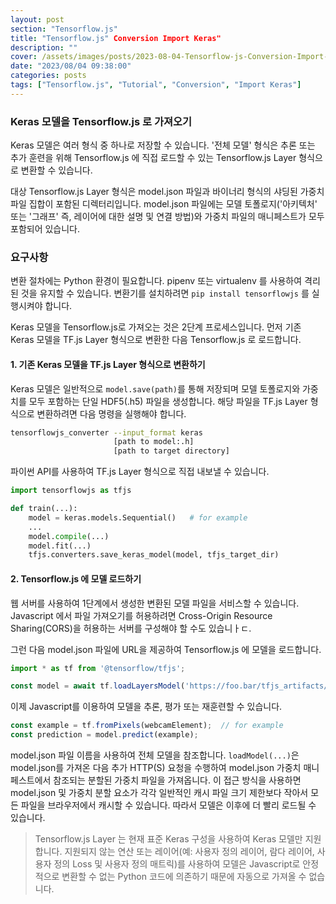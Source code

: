 ```yaml
---
layout: post
section: "Tensorflow.js"
title: "Tensorflow.js" Conversion Import Keras"
description: ""
cover: /assets/images/posts/2023-08-04-Tensorflow-js-Conversion-Import-Keras.png
date: "2023/08/04 09:38:00"
categories: posts
tags: ["Tensorflow.js", "Tutorial", "Conversion", "Import Keras"]
---
```


### Keras 모델을 Tensorflow.js 로 가져오기

Keras 모델은 여러 형식 중 하나로 저장할 수 있습니다. '전체 모델' 형식은 추론 또는 추가 훈련을 위해 Tensorflow.js 에 직접 로드할 수 있는 Tensorflow.js Layer 형식으로 변환할 수 있습니다.

대상 Tensorflow.js Layer 형식은 model.json 파일과 바이너리 형식의 샤딩된 가중치 파일 집합이 포함된 디렉터리입니다. model.json 파일에는 모델 토폴로지('아키텍처' 또는 '그래프' 즉, 레이어에 대한 설명 및 연결 방법)와 가중치 파일의 매니페스트가 모두 포함되어 있습니다.

### 요구사항

변환 절차에는 Python 환경이 필요합니다. pipenv 또는 virtualenv 를 사용하여 격리된 것을 유지할 수 있습니다. 변환기를 설치하려면 `pip install tensorflowjs` 를 실행시켜야 합니다.

Keras 모델을 Tensorflow.js로 가져오는 것은 2단계 프로세스입니다. 먼저 기존 Keras 모델을 TF.js Layer 형식으로 변환한 다음 Tensorflow.js 로 로드합니다.

#### 1. 기존 Keras 모델을 TF.js Layer 형식으로 변환하기

Keras 모델은 일반적으로 `model.save(path)`를 통해 저장되며 모델 토폴로지와 가중치를 모두 포함하는 단일 HDF5(.h5) 파일을 생성합니다. 해당 파일을 TF.js Layer 형식으로 변환하려면 다음 명령을 실행해야 합니다. 

```sh
tensorflowjs_converter --input_format keras
                       [path to model:.h]
                       [path to target directory]
```

파이썬 API를 사용하여 TF.js Layer 형식으로 직접 내보낼 수 있습니다.

```python
import tensorflowjs as tfjs

def train(...):
    model = keras.models.Sequential()   # for example
    ...
    model.compile(...)
    model.fit(...)
    tfjs.converters.save_keras_model(model, tfjs_target_dir)
```
    
#### 2. Tensorflow.js 에 모델 로드하기

웹 서버를 사용하여 1단계에서 생성한 변환된 모델 파일을 서비스할 수 있습니다. Javascript 에서 파일 가져오기를 허용하려면 Cross-Origin Resource Sharing(CORS)을 허용하는 서버를 구성해야 할 수도 있습니ㅏㄷ.

그런 다음 model.json 파일에 URL을 제공하여 Tensorflow.js 에 모델을 로드합니다.

```js
import * as tf from '@tensorflow/tfjs';

const model = await tf.loadLayersModel('https://foo.bar/tfjs_artifacts/model.json');
```

이제 Javascript를 이용하여 모델을 추론, 평가 또는 재훈련할 수 있습니다.

```js
const example = tf.fromPixels(webcamElement);  // for example
const prediction = model.predict(example);
```

model.json 파일 이름을 사용하여 전체 모델을 참조합니다. `loadModel(...)`은 model.json를 가져온 다음 추가 HTTP(S) 요청을 수행하여 model.json 가중치 매니페스트에서 참조되는 분할된 가중치 파일을 가져옵니다. 이 접근 방식을 사용하면 model.json 및 가중치 분할 요소가 각각 일반적인 캐시 파일 크기 제한보다 작아서 모든 파일을 브라우저에서 캐시할 수 있습니다. 따라서 모델은 이후에 더 빨리 로드될 수 있습니다.

> Tensorflow.js Layer 는 현재 표준 Keras 구성을 사용하여 Keras 모델만 지원합니다. 지원되지 않는 연산 또는 레이어(예: 사용자 정의 레이어, 람다 레이어, 사용자 정의 Loss 및 사용자 정의 매트릭)를 사용하여 모델은 Javascript로 안정적으로 변환할 수 없는 Python 코드에 의존하기 때문에 자동으로 가져올 수 없습니다.
